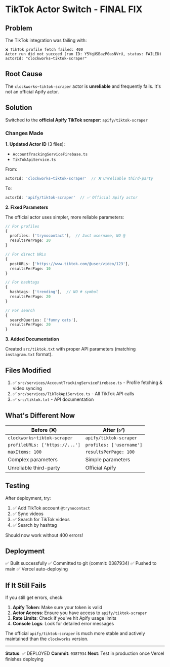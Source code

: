 # TikTok Actor Switch - FINAL FIX

## Problem

The TikTok integration was failing with:
```
❌ TikTok profile fetch failed: 400 
Actor run did not succeed (run ID: Y5YqUSBazP0asNVrU, status: FAILED)
actorId: "clockworks~tiktok-scraper"
```

## Root Cause

The `clockworks~tiktok-scraper` actor is **unreliable** and frequently fails. It's not an official Apify actor.

## Solution

Switched to the **official Apify TikTok scraper**: `apify/tiktok-scraper`

### Changes Made

**1. Updated Actor ID** (3 files):
- `AccountTrackingServiceFirebase.ts`
- `TikTokApiService.ts`

From:
```typescript
actorId: 'clockworks~tiktok-scraper'  // ❌ Unreliable third-party
```

To:
```typescript
actorId: 'apify/tiktok-scraper'  // ✅ Official Apify actor
```

**2. Fixed Parameters**

The official actor uses simpler, more reliable parameters:

```typescript
// For profiles
{
  profiles: ['trynocontact'],  // Just username, NO @
  resultsPerPage: 20
}

// For direct URLs
{
  postURLs: ['https://www.tiktok.com/@user/video/123'],
  resultsPerPage: 10
}

// For hashtags
{
  hashtags: ['trending'],  // NO # symbol
  resultsPerPage: 20
}

// For search
{
  searchQueries: ['funny cats'],
  resultsPerPage: 20
}
```

**3. Added Documentation**

Created `src/tiktok.txt` with proper API parameters (matching `instagram.txt` format).

## Files Modified

1. ✅ `src/services/AccountTrackingServiceFirebase.ts` - Profile fetching & video syncing
2. ✅ `src/services/TikTokApiService.ts` - All TikTok API calls
3. ✅ `src/tiktok.txt` - API documentation

## What's Different Now

| Before (❌) | After (✅) |
|------------|----------|
| `clockworks~tiktok-scraper` | `apify/tiktok-scraper` |
| `profileURLs: ['https://...']` | `profiles: ['username']` |
| `maxItems: 100` | `resultsPerPage: 100` |
| Complex parameters | Simple parameters |
| Unreliable third-party | Official Apify |

## Testing

After deployment, try:
1. ✅ Add TikTok account `@trynocontact`
2. ✅ Sync videos
3. ✅ Search for TikTok videos
4. ✅ Search by hashtag

Should now work without 400 errors!

## Deployment

✅ Built successfully
✅ Committed to git (commit: 0387934)
✅ Pushed to main
✅ Vercel auto-deploying

## If It Still Fails

If you still get errors, check:
1. **Apify Token**: Make sure your token is valid
2. **Actor Access**: Ensure you have access to `apify/tiktok-scraper`
3. **Rate Limits**: Check if you've hit Apify usage limits
4. **Console Logs**: Look for detailed error messages

The official `apify/tiktok-scraper` is much more stable and actively maintained than the `clockworks` version.

---

**Status**: ✅ DEPLOYED
**Commit**: `0387934`
**Next**: Test in production once Vercel finishes deploying

